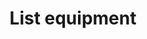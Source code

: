 ---
title: List equipment
excerpt: Returns a list of all equipment
api:
  file: sycle.json
  operationId: equipmentIndex
hidden: false
---